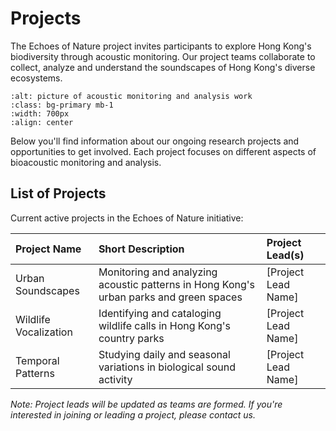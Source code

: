 # Projects

The Echoes of Nature project invites participants to explore Hong Kong's biodiversity through acoustic monitoring. Our project teams collaborate to collect, analyze and understand the soundscapes of Hong Kong's diverse ecosystems.

```{image} ../img/projects-workshop.JPG
:alt: picture of acoustic monitoring and analysis work
:class: bg-primary mb-1
:width: 700px
:align: center
```

Below you'll find information about our ongoing research projects and opportunities to get involved. Each project focuses on different aspects of bioacoustic monitoring and analysis.

## List of Projects

Current active projects in the Echoes of Nature initiative:

| Project Name          | Short Description                                                                      | Project Lead(s)     |
| :-------------------- | :------------------------------------------------------------------------------------- | :------------------ |
| Urban Soundscapes     | Monitoring and analyzing acoustic patterns in Hong Kong's urban parks and green spaces | [Project Lead Name] |
| Wildlife Vocalization | Identifying and cataloging wildlife calls in Hong Kong's country parks                 | [Project Lead Name] |
| Temporal Patterns     | Studying daily and seasonal variations in biological sound activity                    | [Project Lead Name] |

_Note: Project leads will be updated as teams are formed. If you're interested in joining or leading a project, please contact us._
